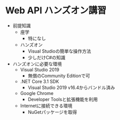 # Web API ハンズオン講習
  - 前提知識
    - 座学
      - 特になし
    - ハンズオン
      - Visual Studioの簡単な操作方法
      - 少しだけC#の知識
  - ハンズオンに必要な環境
    - Visual Studio 2019
      - 無償のCommunity Editionで可
    - .NET Core 3.1 SDK
      - Visual Studio 2019 v16.4からバンドル済み
    - Google Chrome
      - Developer Toolsと拡張機能を利用
    - Internetに接続できる環境
      - NuGetパッケージを取得

